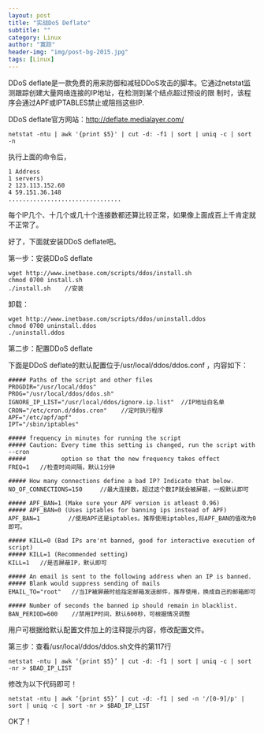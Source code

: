 ```yaml
---
layout: post
title: "实战DoS Deflate"
subtitle: ""
category: Linux
author: "寞踪"
header-img: "img/post-bg-2015.jpg"
tags: [Linux]
---
```


DDoS deflate是一款免费的用来防御和减轻DDoS攻击的脚本。它通过netstat监测跟踪创建大量网络连接的IP地址，在检测到某个结点超过预设的限 制时，该程序会通过APF或IPTABLES禁止或阻挡这些IP.</p>

DDoS deflate官方网站：http://deflate.medialayer.com/

    netstat -ntu | awk '{print $5}' | cut -d: -f1 | sort | uniq -c | sort -n

执行上面的命令后，

    1 Address
    1 servers)
    2 123.113.152.60
    4 59.151.36.148
    ................................

每个IP几个、十几个或几十个连接数都还算比较正常，如果像上面成百上千肯定就不正常了。

好了，下面就安装DDoS deflate吧。

第一步：安装DDoS deflate

    wget http://www.inetbase.com/scripts/ddos/install.sh
    chmod 0700 install.sh
    ./install.sh    //安装

卸载：

    wget http://www.inetbase.com/scripts/ddos/uninstall.ddos
    chmod 0700 uninstall.ddos
    ./uninstall.ddos

第二步：配置DDoS deflate

下面是DDoS deflate的默认配置位于/usr/local/ddos/ddos.conf ，内容如下：

    ##### Paths of the script and other files
    PROGDIR="/usr/local/ddos"
    PROG="/usr/local/ddos/ddos.sh"
    IGNORE_IP_LIST="/usr/local/ddos/ignore.ip.list"  //IP地址白名单
    CRON="/etc/cron.d/ddos.cron"    //定时执行程序
    APF="/etc/apf/apf"
    IPT="/sbin/iptables"

    ##### frequency in minutes for running the script
    ##### Caution: Every time this setting is changed, run the script with --cron
    #####          option so that the new frequency takes effect
    FREQ=1   //检查时间间隔，默认1分钟

    ##### How many connections define a bad IP? Indicate that below.
    NO_OF_CONNECTIONS=150     //最大连接数，超过这个数IP就会被屏蔽，一般默认即可

    ##### APF_BAN=1 (Make sure your APF version is atleast 0.96)
    ##### APF_BAN=0 (Uses iptables for banning ips instead of APF)
    APF_BAN=1        //使用APF还是iptables。推荐使用iptables,将APF_BAN的值改为0即可。

    ##### KILL=0 (Bad IPs are'nt banned, good for interactive execution of script)
    ##### KILL=1 (Recommended setting)
    KILL=1   //是否屏蔽IP，默认即可

    ##### An email is sent to the following address when an IP is banned.
    ##### Blank would suppress sending of mails
    EMAIL_TO="root"   //当IP被屏蔽时给指定邮箱发送邮件，推荐使用，换成自己的邮箱即可

    ##### Number of seconds the banned ip should remain in blacklist.
    BAN_PERIOD=600    //禁用IP时间，默认600秒，可根据情况调整

用户可根据给默认配置文件加上的注释提示内容，修改配置文件。

第三步：查看/usr/local/ddos/ddos.sh文件的第117行

    netstat -ntu | awk ‘{print $5}’ | cut -d: -f1 | sort | uniq -c | sort -nr > $BAD_IP_LIST

修改为以下代码即可！

    netstat -ntu | awk ‘{print $5}’ | cut -d: -f1 | sed -n '/[0-9]/p' | sort | uniq -c | sort -nr > $BAD_IP_LIST



OK了！